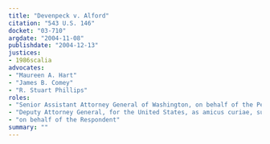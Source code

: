```yaml
---
title: "Devenpeck v. Alford"
citation: "543 U.S. 146"
docket: "03-710"
argdate: "2004-11-08"
publishdate: "2004-12-13"
justices:
- 1986scalia
advocates:
- "Maureen A. Hart"
- "James B. Comey"
- "R. Stuart Phillips"
roles:
- "Senior Assistant Attorney General of Washington, on behalf of the Petitioners"
- "Deputy Attorney General, for the United States, as amicus curiae, supporting the Petitioners"
- "on behalf of the Respondent"
summary: ""
---
```


